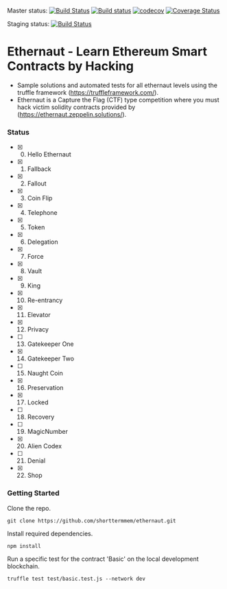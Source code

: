 Master status:
[![Build Status](https://travis-ci.org/shorttermmem/ethernaut.svg?branch=master)](https://travis-ci.org/shorttermmem/ethernaut)
[![Build status](https://ci.appveyor.com/api/projects/status/el8km2bitpexanl0?svg=true)](https://ci.appveyor.com/project/shorttermmem/ethernaut)
[![codecov](https://codecov.io/gh/shorttermmem/ethernaut/branch/master/graph/badge.svg)](https://codecov.io/gh/shorttermmem/ethernaut)
[![Coverage Status](https://coveralls.io/repos/github/shorttermmem/ethernaut/badge.svg?branch=master)](https://coveralls.io/github/shorttermmem/ethernaut?branch=master)

Staging status:
[![Build Status](https://travis-ci.org/shorttermmem/ethernaut.svg?branch=staging)](https://travis-ci.org/shorttermmem/ethernaut)

# Ethernaut - Learn Ethereum Smart Contracts by Hacking
- Sample solutions and automated tests for all ethernaut levels using the truffle framework (https://truffleframework.com/). 
- Ethernaut is a Capture the Flag (CTF) type competition where you must hack victim solidity contracts provided by (https://ethernaut.zeppelin.solutions/).
### Status
- [x] 0. Hello Ethernaut
- [x] 1. Fallback
- [x] 2. Fallout
- [x] 3. Coin Flip
- [x] 4. Telephone
- [x] 5. Token
- [x] 6. Delegation
- [x] 7. Force
- [x] 8. Vault
- [x] 9. King
- [x] 10. Re-entrancy
- [x] 11. Elevator
- [x] 12. Privacy
- [ ] 13. Gatekeeper One
- [x] 14. Gatekeeper Two
- [ ] 15. Naught Coin
- [x] 16. Preservation
- [x] 17. Locked
- [ ] 18. Recovery
- [ ] 19. MagicNumber
- [x] 20. Alien Codex
- [ ] 21. Denial
- [x] 22. Shop

### Getting Started
Clone the repo.

`git clone https://github.com/shorttermmem/ethernaut.git`

Install required dependencies.

`npm install`

Run a specific test for the contract 'Basic' on the local development blockchain.

`truffle test test/basic.test.js --network dev`
